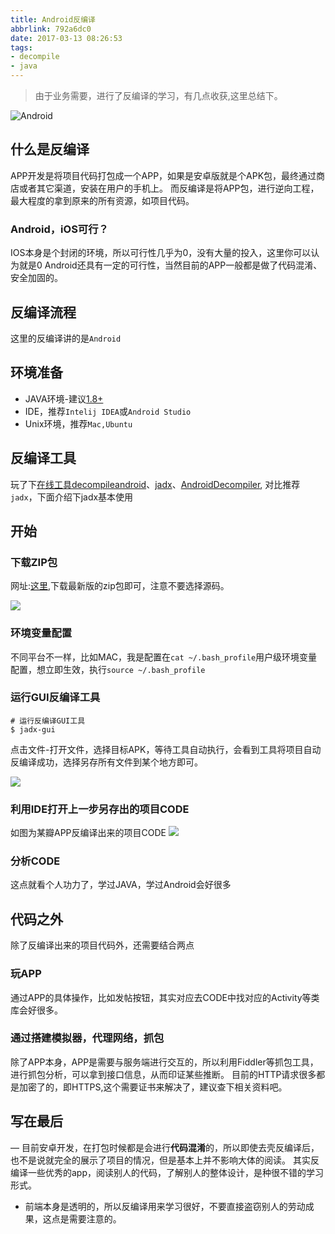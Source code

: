 ```yaml
---
title: Android反编译
abbrlink: 792a6dc0
date: 2017-03-13 08:26:53
tags:
- decompile
- java
---
```

> 由于业务需要，进行了反编译的学习，有几点收获,这里总结下。

![Android](http://static.1991421.cn/blog/2018-01-05-055903.jpg)

## 什么是反编译
APP开发是将项目代码打包成一个APP，如果是安卓版就是个APK包，最终通过商店或者其它渠道，安装在用户的手机上。
而反编译是将APP包，进行逆向工程，最大程度的拿到原来的所有资源，如项目代码。

### Android，iOS可行？
IOS本身是个封闭的环境，所以可行性几乎为0，没有大量的投入，这里你可以认为就是0
Android还具有一定的可行性，当然目前的APP一般都是做了代码混淆、安全加固的。

## 反编译流程

这里的反编译讲的是`Android`

## 环境准备

+ JAVA环境-建议[1.8+](http://www.oracle.com/technetwork/java/javase/downloads/jdk8-downloads-2133151.html)
+ IDE，推荐`Intelij IDEA`或`Android Studio`
+ Unix环境，推荐`Mac,Ubuntu`

## 反编译工具

玩了下[在线工具decompileandroid](www.decompileandroid.com)、[jadx](https://github.com/skylot/jadx)、[AndroidDecompiler](https://github.com/dirkvranckaert/AndroidDecompiler),
对比推荐`jadx`，下面介绍下jadx基本使用
 
## 开始

### 下载ZIP包

网址:[这里](https://github.com/skylot/jadx/releases),下载最新版的zip包即可，注意不要选择源码。

![](http://static.1991421.cn/blog/2018-01-04-145125.png)

### 环境变量配置

不同平台不一样，比如MAC，我是配置在`cat ~/.bash_profile`用户级环境变量配置，想立即生效，执行`source ~/.bash_profile`

### 运行GUI反编译工具

```
# 运行反编译GUI工具
$ jadx-gui

```
点击文件-打开文件，选择目标APK，等待工具自动执行，会看到工具将项目自动反编译成功，选择另存所有文件到某个地方即可。

![](http://static.1991421.cn/blog/2018-01-04-145724.png)


### 利用IDE打开上一步另存出的项目CODE

如图为某瓣APP反编译出来的项目CODE
![](http://static.1991421.cn/blog/2018-01-04-145604.png)

### 分析CODE

这点就看个人功力了，学过JAVA，学过Android会好很多

## 代码之外
除了反编译出来的项目代码外，还需要结合两点

### 玩APP
通过APP的具体操作，比如发帖按钮，其实对应去CODE中找对应的Activity等类库会好很多。

### 通过搭建模拟器，代理网络，抓包

除了APP本身，APP是需要与服务端进行交互的，所以利用Fiddler等抓包工具，进行抓包分析，可以拿到接口信息，从而印证某些推断。
目前的HTTP请求很多都是加密了的，即HTTPS,这个需要证书来解决了，建议查下相关资料吧。 


## 写在最后

— 目前安卓开发，在打包时候都是会进行**代码混淆**的，所以即使去壳反编译后，也不是说就完全的展示了项目的情况，但是基本上并不影响大体的阅读。
其实反编译一些优秀的app，阅读别人的代码，了解别人的整体设计，是种很不错的学习形式。

- 前端本身是透明的，所以反编译用来学习很好，不要直接盗窃别人的劳动成果，这点是需要注意的。
